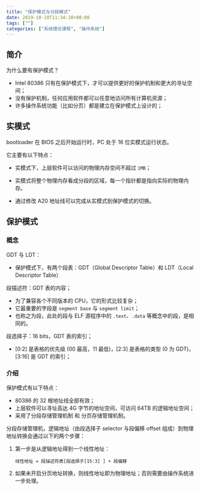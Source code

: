 ```yaml
---
title: "保护模式与分段模式"
date: 2019-10-10T11:34:10+08:00
tags: [""]
categories: ["系统理论课程", "操作系统"]
---
```



## 简介

为什么要有保护模式？

- Intel 80386 只有在保护模式下，才可以提供更好的保护机制和更大的寻址空间；
- 没有保护机制，任何应用软件都可以任意地访问所有计算机资源；
- 许多操作系统功能（比如分页）都是建立在保护模式上设计的；

## 实模式

bootloader 在 BIOS 之后开始运行时，PC 处于 16 位实模式运行状态。

它主要有以下特点：

- 实模式下，上层软件可以访问的物理内存空间不超过 `1MB`；

- 实模式将整个物理内存看成分段的区域，每一个指针都是指向实际的物理内存。

- 通过修改 A20 地址线可以完成从实模式到保护模式的切换。

## 保护模式

### 概念

GDT 与 LDT：

- 保护模式下，有两个段表：GDT（Global Descriptor Table）和 LDT（Local Descriptor Table）

段描述符：GDT 表的内容；

- 为了兼容各个不同版本的 CPU，它的形式比较复杂；
- 它最重要的字段是 `segment base` 与 `segment limit`；
- 也称之为段，此处的段与 ELF 源程序中的 `.text`、`.data` 等概念中的段，是相同的。

段选择子：16 bits，GDT 表的索引；

- [0:2] 是表格的优先级 (00 最高，11 最低)，[2:3] 是表格的类型 (0 为 GDT)，[3:16] 是 GDT 的索引；

### 介绍

保护模式有以下特点：

- 80386 的 32 根地址线全部有效；
- 上层软件可以寻址高达 4G 字节的地址空间，可访问 64TB 的逻辑地址空间；
- 采用了分段存储管理机制 和 分页存储管理机制。

分段存储管理机，逻辑地址（由段选择子 selector 与段偏移 offset 组成）到物理地址转换会通过以下的两个步骤：

1. 第一步是从逻辑地址得到一个线性地址：

   ```
   线性地址 = 段描述符表[段选择子[15:3] ] + 段偏移
   ```

2. 如果未开启分页地址转换，则线性地址即为物理地址；否则需要由操作系统进一步处理。


